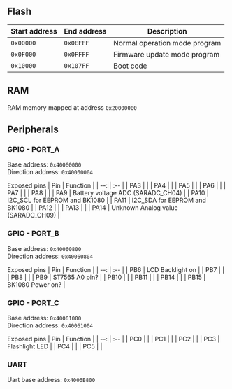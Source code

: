 ## Flash
| Start address | End address | Description                   |
| --            |  --         | --                            |
| `0x00000`     | `0x0EFFF`   | Normal operation mode program |
| `0x0F000`     | `0x0FFFF`   | Firmware update mode program  |
| `0x10000`     | `0x107FF`   | Boot code                     |


## RAM 
RAM memory mapped at address `0x20000000`

## Peripherals 

### GPIO - PORT_A
Base address: `0x40060000` <br>
Direction address: `0x40060004` 

Exposed pins
| Pin  | Function   |
|  --: | :--        |
| PA3  |            |
| PA4  |            |
| PA5  |            |
| PA6  |            |
| PA7  |            |
| PA8  |            |
| PA9  | Battery voltage ADC (SARADC_CH04) |
| PA10 | I2C_SCL for EEPROM and BK1080 |
| PA11 | I2C_SDA for EEPROM and BK1080 |
| PA12 |            |
| PA13 |            |
| PA14 | Unknown Analog value (SARADC_CH09) |





### GPIO - PORT_B
Base address: `0x40060800` <br>
Direction address: `0x40060804`

Exposed pins
| Pin  | Function         |
|  --: | :--              |
| PB6  | LCD Backlight on |
| PB7  |                  |
| PB8  |                  |
| PB9  | ST7565 A0 pin?   |
| PB10 |                  |
| PB11 |                  |
| PB14 |                  |
| PB15 | BK1080 Power on? |




### GPIO - PORT_C
Base address: `0x40061000` <br>
Direction address: `0x40061004`

Exposed pins
| Pin  | Function       |
|  --: | :--            |
| PC0  |                |
| PC1  |                |
| PC2  |                |
| PC3  | Flashlight LED |
| PC4  |                |
| PC5  |                |


### UART
Uart base address: `0x4006B800`




